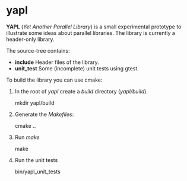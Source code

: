 # yapl

**YAPL** (_Yet Another Parallel Library_) is a small experimental prototype to
illustrate some ideas about parallel libraries. The library is currently a
header-only library.

The source-tree contains:

* **include** Header files of the library.
* **unit_test** Some (incomplete) unit tests using gtest.

To build the library you can use cmake:

1. In the root of *yapl* create a *build* directory (*yapl/build*).

    mkdir yapl/build

2. Generate the *Makefiles*:

    cmake ..

3. Run *make*

    make

4. Run the unit tests

    bin/yapl_unit_tests

